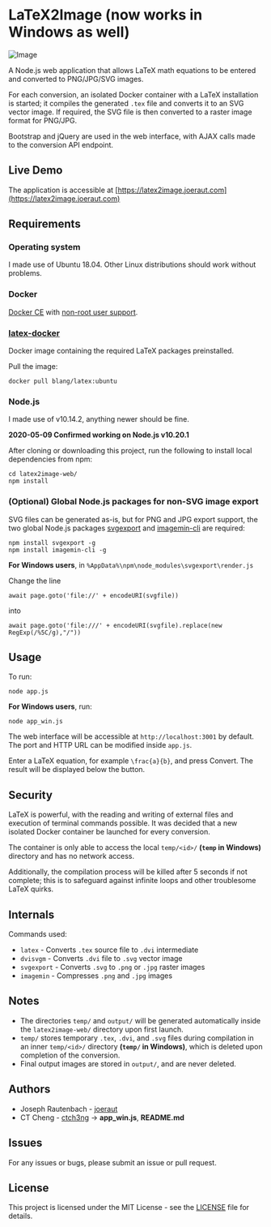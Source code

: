 # LaTeX2Image **(now works in Windows as well)**

![Image](screenshots/main.png)

A Node.js web application that allows LaTeX math equations to be entered and converted to PNG/JPG/SVG images.

For each conversion, an isolated Docker container with a LaTeX installation is started; it compiles the generated `.tex` file and converts it to an SVG vector image. If required, the SVG file is then converted to a raster image format for PNG/JPG.

Bootstrap and jQuery are used in the web interface, with AJAX calls made to the conversion API endpoint.

## Live Demo

The application is accessible at [https://latex2image.joeraut.com](https://latex2image.joeraut.com)

## Requirements

### Operating system

I made use of Ubuntu 18.04. Other Linux distributions should work without problems.

### Docker

[Docker CE](https://docs.docker.com/install/linux/docker-ce/ubuntu/) with [non-root user support](https://docs.docker.com/install/linux/linux-postinstall/#manage-docker-as-a-non-root-user).

### [latex-docker](https://github.com/blang/latex-docker)

Docker image containing the required LaTeX packages preinstalled.

Pull the image:

```
docker pull blang/latex:ubuntu
```

### Node.js

I made use of v10.14.2, anything newer should be fine.

**2020-05-09 Confirmed working on Node.js v10.20.1**

After cloning or downloading this project, run the following to install local dependencies from npm:

```
cd latex2image-web/
npm install
```

### (Optional) Global Node.js packages for non-SVG image export

SVG files can be generated as-is, but for PNG and JPG export support, the two global Node.js packages [svgexport](https://www.npmjs.com/package/svgexport) and [imagemin-cli](https://www.npmjs.com/package/imagemin-cli) are required:

```
npm install svgexport -g
npm install imagemin-cli -g
```

**For Windows users**, in `%AppData%\npm\node_modules\svgexport\render.js`

Change the line 

```
await page.goto('file://' + encodeURI(svgfile))
```

into

```
await page.goto('file:///' + encodeURI(svgfile).replace(new RegExp(/%5C/g),"/"))
```

## Usage

To run:

```
node app.js
```

**For Windows users**, run:

```
node app_win.js
```

The web interface will be accessible at `http://localhost:3001` by default. The port and HTTP URL can be modified inside `app.js`.

Enter a LaTeX equation, for example `\frac{a}{b}`, and press Convert. The result will be displayed below the button.

## Security

LaTeX is powerful, with the reading and writing of external files and execution of terminal commands possible. It was decided that a new isolated Docker container be launched for every conversion.

The container is only able to access the local `temp/<id>/` **(`temp` in Windows)** directory and has no network access.

Additionally, the compilation process will be killed after 5 seconds if not complete; this is to safeguard against infinite loops and other troublesome LaTeX quirks.

## Internals

Commands used:

* `latex` - Converts `.tex` source file to `.dvi` intermediate
* `dvisvgm` - Converts `.dvi` file to `.svg` vector image
* `svgexport` - Converts `.svg` to `.png` or `.jpg` raster images
* `imagemin` - Compresses `.png` and `.jpg` images

## Notes

* The directories `temp/` and `output/` will be generated automatically inside the `latex2image-web/` directory upon first launch.
* `temp/` stores temporary `.tex`, `.dvi`, and `.svg` files during compilation in an inner `temp/<id>/` directory **(`temp/` in Windows)**, which is deleted upon completion of the conversion.
* Final output images are stored in `output/`, and are never deleted.

## Authors

* Joseph Rautenbach - [joeraut](https://github.com/joeraut)
* CT Cheng - [ctch3ng](https://github.com/ctch3ng) -> **app_win.js**, **README.md**

## Issues

For any issues or bugs, please submit an issue or pull request.

## License

This project is licensed under the MIT License - see the [LICENSE](LICENSE) file for details.
